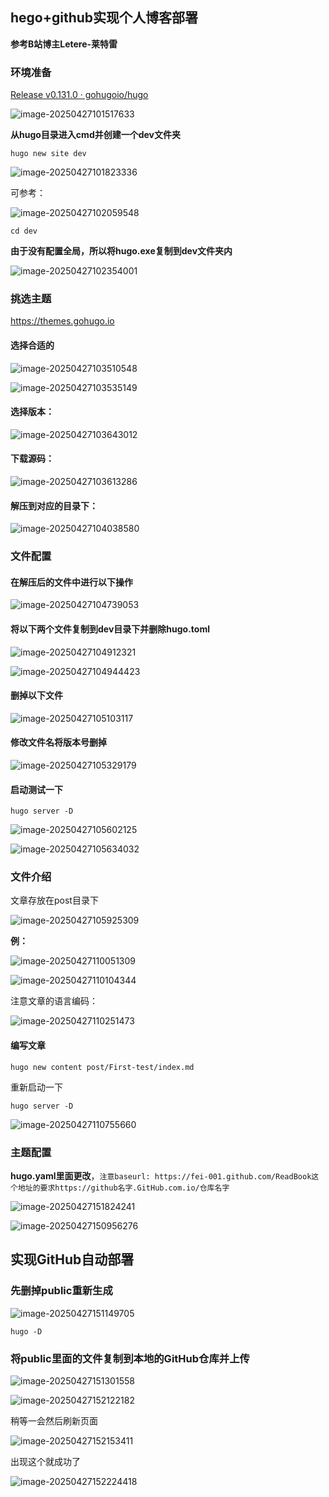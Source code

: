 ## hego+github实现个人博客部署

**参考B站博主Letere-莱特雷**

### 环境准备

[Release v0.131.0 · gohugoio/hugo](https://github.com/gohugoio/hugo/releases/tag/v0.131.0)

![image-20250427101517633](C:/Users/Administrator/AppData/Roaming/Typora/typora-user-images/image-20250427101517633.png)

 **从hugo目录进入cmd并创建一个dev文件夹**

```
hugo new site dev
```

![image-20250427101823336](C:/Users/Administrator/AppData/Roaming/Typora/typora-user-images/image-20250427101823336.png)

可参考：

![image-20250427102059548](hego+github%E5%AE%9E%E7%8E%B0%E4%B8%AA%E4%BA%BA%E5%8D%9A%E5%AE%A2%E9%83%A8%E7%BD%B2.assets/image-20250427102059548.png)

```
cd dev
```

**由于没有配置全局，所以将hugo.exe复制到dev文件夹内**

![image-20250427102354001](hego+github%E5%AE%9E%E7%8E%B0%E4%B8%AA%E4%BA%BA%E5%8D%9A%E5%AE%A2%E9%83%A8%E7%BD%B2.assets/image-20250427102354001.png)

### 挑选主题

https://themes.gohugo.io

#### 选择合适的

![image-20250427103510548](hego+github%E5%AE%9E%E7%8E%B0%E4%B8%AA%E4%BA%BA%E5%8D%9A%E5%AE%A2%E9%83%A8%E7%BD%B2.assets/image-20250427103510548.png)

![image-20250427103535149](hego+github%E5%AE%9E%E7%8E%B0%E4%B8%AA%E4%BA%BA%E5%8D%9A%E5%AE%A2%E9%83%A8%E7%BD%B2.assets/image-20250427103535149.png)

#### 选择版本：

![image-20250427103643012](hego+github%E5%AE%9E%E7%8E%B0%E4%B8%AA%E4%BA%BA%E5%8D%9A%E5%AE%A2%E9%83%A8%E7%BD%B2.assets/image-20250427103643012.png)

#### 下载源码：

![image-20250427103613286](hego+github%E5%AE%9E%E7%8E%B0%E4%B8%AA%E4%BA%BA%E5%8D%9A%E5%AE%A2%E9%83%A8%E7%BD%B2.assets/image-20250427103613286.png)

#### 解压到对应的目录下：

![image-20250427104038580](hego+github%E5%AE%9E%E7%8E%B0%E4%B8%AA%E4%BA%BA%E5%8D%9A%E5%AE%A2%E9%83%A8%E7%BD%B2.assets/image-20250427104038580.png)

### 文件配置

#### 在解压后的文件中进行以下操作

![image-20250427104739053](hego+github%E5%AE%9E%E7%8E%B0%E4%B8%AA%E4%BA%BA%E5%8D%9A%E5%AE%A2%E9%83%A8%E7%BD%B2.assets/image-20250427104739053.png)

#### 将以下两个文件复制到dev目录下并删除hugo.toml

![image-20250427104912321](hego+github%E5%AE%9E%E7%8E%B0%E4%B8%AA%E4%BA%BA%E5%8D%9A%E5%AE%A2%E9%83%A8%E7%BD%B2.assets/image-20250427104912321.png)

![image-20250427104944423](hego+github%E5%AE%9E%E7%8E%B0%E4%B8%AA%E4%BA%BA%E5%8D%9A%E5%AE%A2%E9%83%A8%E7%BD%B2.assets/image-20250427104944423.png)

#### 删掉以下文件

![image-20250427105103117](hego+github%E5%AE%9E%E7%8E%B0%E4%B8%AA%E4%BA%BA%E5%8D%9A%E5%AE%A2%E9%83%A8%E7%BD%B2.assets/image-20250427105103117.png)

#### 修改文件名将版本号删掉

![image-20250427105329179](hego+github%E5%AE%9E%E7%8E%B0%E4%B8%AA%E4%BA%BA%E5%8D%9A%E5%AE%A2%E9%83%A8%E7%BD%B2.assets/image-20250427105329179.png)

#### 启动测试一下

```
hugo server -D 
```

![image-20250427105602125](hego+github%E5%AE%9E%E7%8E%B0%E4%B8%AA%E4%BA%BA%E5%8D%9A%E5%AE%A2%E9%83%A8%E7%BD%B2.assets/image-20250427105602125.png)

![image-20250427105634032](hego+github%E5%AE%9E%E7%8E%B0%E4%B8%AA%E4%BA%BA%E5%8D%9A%E5%AE%A2%E9%83%A8%E7%BD%B2.assets/image-20250427105634032.png)

### 文件介绍

文章存放在post目录下

![image-20250427105925309](hego+github%E5%AE%9E%E7%8E%B0%E4%B8%AA%E4%BA%BA%E5%8D%9A%E5%AE%A2%E9%83%A8%E7%BD%B2.assets/image-20250427105925309.png)

**例：**

![image-20250427110051309](hego+github%E5%AE%9E%E7%8E%B0%E4%B8%AA%E4%BA%BA%E5%8D%9A%E5%AE%A2%E9%83%A8%E7%BD%B2.assets/image-20250427110051309.png)

![image-20250427110104344](hego+github%E5%AE%9E%E7%8E%B0%E4%B8%AA%E4%BA%BA%E5%8D%9A%E5%AE%A2%E9%83%A8%E7%BD%B2.assets/image-20250427110104344.png)

注意文章的语言编码：

![image-20250427110251473](hego+github%E5%AE%9E%E7%8E%B0%E4%B8%AA%E4%BA%BA%E5%8D%9A%E5%AE%A2%E9%83%A8%E7%BD%B2.assets/image-20250427110251473.png)

#### 编写文章

```
hugo new content post/First-test/index.md
```

重新启动一下

```
hugo server -D 
```

![image-20250427110755660](hego+github%E5%AE%9E%E7%8E%B0%E4%B8%AA%E4%BA%BA%E5%8D%9A%E5%AE%A2%E9%83%A8%E7%BD%B2.assets/image-20250427110755660.png)

### 主题配置

**hugo.yaml里面更改**，`注意baseurl: https://fei-001.github.com/ReadBook这个地址的要求https://github名字.GitHub.com.io/仓库名字`

![image-20250427151824241](hego+github%E5%AE%9E%E7%8E%B0%E4%B8%AA%E4%BA%BA%E5%8D%9A%E5%AE%A2%E9%83%A8%E7%BD%B2.assets/image-20250427151824241.png)

![image-20250427150956276](hego+github%E5%AE%9E%E7%8E%B0%E4%B8%AA%E4%BA%BA%E5%8D%9A%E5%AE%A2%E9%83%A8%E7%BD%B2.assets/image-20250427150956276.png)

## 实现GitHub自动部署

### 先删掉public重新生成

![image-20250427151149705](hego+github%E5%AE%9E%E7%8E%B0%E4%B8%AA%E4%BA%BA%E5%8D%9A%E5%AE%A2%E9%83%A8%E7%BD%B2.assets/image-20250427151149705.png)

```
hugo -D
```

### 将public里面的文件复制到本地的GitHub仓库并上传

![image-20250427151301558](hego+github%E5%AE%9E%E7%8E%B0%E4%B8%AA%E4%BA%BA%E5%8D%9A%E5%AE%A2%E9%83%A8%E7%BD%B2.assets/image-20250427151301558.png)

![image-20250427152122182](hego+github%E5%AE%9E%E7%8E%B0%E4%B8%AA%E4%BA%BA%E5%8D%9A%E5%AE%A2%E9%83%A8%E7%BD%B2.assets/image-20250427152122182.png)

稍等一会然后刷新页面

![image-20250427152153411](hego+github%E5%AE%9E%E7%8E%B0%E4%B8%AA%E4%BA%BA%E5%8D%9A%E5%AE%A2%E9%83%A8%E7%BD%B2.assets/image-20250427152153411.png)

出现这个就成功了

![image-20250427152224418](hego+github%E5%AE%9E%E7%8E%B0%E4%B8%AA%E4%BA%BA%E5%8D%9A%E5%AE%A2%E9%83%A8%E7%BD%B2.assets/image-20250427152224418.png)
